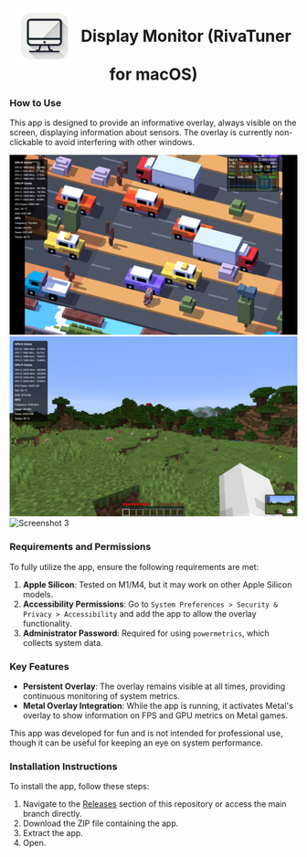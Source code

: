 <div align="center">
  <img src="media/logo.png" alt="Logo" width="100" style="vertical-align: middle; margin-right: 10px;">
  <h1 style="display: inline; font-size: 2em; vertical-align: middle;">Display Monitor (RivaTuner for macOS)</h1>
</div>

### How to Use

This app is designed to provide an informative overlay, always visible on the screen, displaying information about sensors. The overlay is currently non-clickable to avoid interfering with other windows.

![Screenshot 1](media/screenshot1.png)  
![Screenshot 2](media/screenshot2.png)
![Screenshot 3](media/screenshot3.png)

### Requirements and Permissions
To fully utilize the app, ensure the following requirements are met:

1. **Apple Silicon**: Tested on M1/M4, but it may work on other Apple Silicon models.
2. **Accessibility Permissions**: Go to `System Preferences > Security & Privacy > Accessibility` and add the app to allow the overlay functionality.
3. **Administrator Password**: Required for using `powermetrics`, which collects system data.

### Key Features
- **Persistent Overlay**: The overlay remains visible at all times, providing continuous monitoring of system metrics.
- **Metal Overlay Integration**: While the app is running, it activates Metal's overlay to show information on FPS and GPU metrics on Metal games.

This app was developed for fun and is not intended for professional use, though it can be useful for keeping an eye on system performance.

### Installation Instructions
To install the app, follow these steps:

1. Navigate to the [Releases](#) section of this repository or access the main branch directly.
2. Download the ZIP file containing the app.
3. Extract the app.
4. Open.

